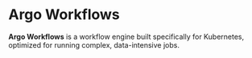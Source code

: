 # Argo Workflows 

**Argo Workflows** is a workflow engine built specifically for Kubernetes, optimized for running complex, data-intensive jobs.